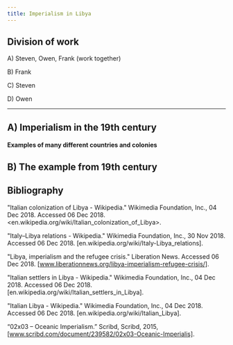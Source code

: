 ```yaml
---
title: Imperialism in Libya
---
```


## Division of work

A) Steven, Owen, Frank (work together)

B) Frank

C) Steven

D) Owen

---

## A) Imperialism in the 19th century

#### Examples of many different countries and colonies

## B) The example from 19th century

## Bibliography

"Italian colonization of Libya - Wikipedia." Wikimedia Foundation, Inc., 04 Dec 2018. Accessed 06 Dec 2018. <en.wikipedia.org/wiki/Italian_colonization_of_Libya>.

"Italy–Libya relations - Wikipedia." Wikimedia Foundation, Inc., 30 Nov 2018. Accessed 06 Dec 2018. [en.wikipedia.org/wiki/Italy-Libya_relations].

"Libya, imperialism and the refugee crisis." Liberation News. Accessed 06 Dec 2018. [www.liberationnews.org/libya-imperialism-refugee-crisis/].

"Italian settlers in Libya - Wikipedia." Wikimedia Foundation, Inc., 04 Dec 2018. Accessed 06 Dec 2018. [en.wikipedia.org/wiki/Italian_settlers_in_Libya].

"Italian Libya - Wikipedia." Wikimedia Foundation, Inc., 04 Dec 2018. Accessed 06 Dec 2018. [en.wikipedia.org/wiki/Italian_Libya].

“02x03 – Oceanic Imperialism.” Scribd, Scribd, 2015, [www.scribd.com/document/239582/02x03-Oceanic-Imperialis].
